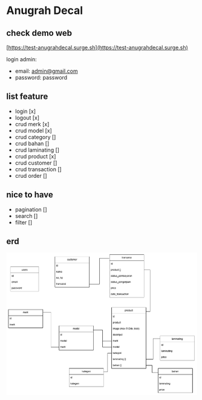 # Anugrah Decal

## check demo web
[https://test-anugrahdecal.surge.sh](https://test-anugrahdecal.surge.sh)

login admin:
- email: admin@gmail.com
- password: password

## list feature

- login [x]
- logout [x]
- crud merk [x]
- crud model [x]
- crud category []
- crud bahan []
- crud laminating []
- crud product [x]
- crud customer []
- crud transaction []
- crud order []

## nice to have
- pagination []
- search []
- filter []

## erd
![image](./anugrahdecal-erd.png)